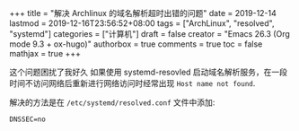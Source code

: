 +++
title = "解决 Archlinux 的域名解析超时出错的问题"
date = 2019-12-14
lastmod = 2019-12-16T23:56:52+08:00
tags = ["ArchLinux", "resolved", "systemd"]
categories = ["计算机"]
draft = false
creator = "Emacs 26.3 (Org mode 9.3 + ox-hugo)"
authorbox = true
comments = true
toc = false
mathjax = true
+++

这个问题困扰了我好久 如果使用 systemd-resovled 启动域名解析服务，在一段时间不访问网络后重新进行网络访问时经常出现 `Host name not found`.

<!--more-->

解决的方法是在 `/etc/systemd/resolved.conf` 文件中添加:

```text
DNSSEC=no
```
